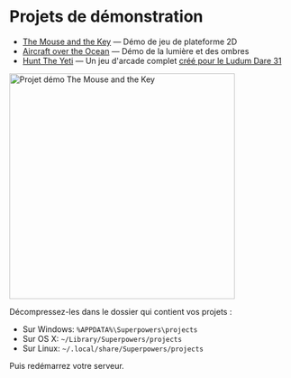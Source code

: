 # Projets de démonstration

  * [The Mouse and the Key](https://bitbucket.org/sparklinlabs/superpowers-mouse-key-demo/) &mdash; Démo de jeu de plateforme 2D
  * [Aircraft over the Ocean](https://bitbucket.org/sparklinlabs/superpowers-aircraft-water) &mdash; Démo de la lumière et des ombres
  * [Hunt The Yeti](https://bitbucket.org/sparklinlabs/hunt-the-yeti) &mdash; Un jeu d'arcade complet [créé pour le Ludum Dare 31](http://sparklinlabs.itch.io/hunt-the-yeti)

<img src="/images/mickey.png" alt="Projet démo The Mouse and the Key" height="400" />

Décompressez-les dans le dossier qui contient vos projets :

  * Sur Windows: `%APPDATA%\Superpowers\projects`
  * Sur OS X: `~/Library/Superpowers/projects`
  * Sur Linux: `~/.local/share/Superpowers/projects`

Puis redémarrez votre serveur.
